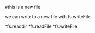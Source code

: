 #this is a new file

we  can write to a new file with fs.writeFile

*fs.readdir
*fs.readFile
*fs.writeFile